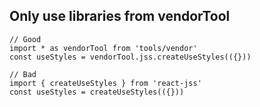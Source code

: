 ## Only use libraries from vendorTool

```
// Good
import * as vendorTool from 'tools/vendor'
const useStyles = vendorTool.jss.createUseStyles(({}))

// Bad
import { createUseStyles } from 'react-jss'
const useStyles = createUseStyles(({}))
```
